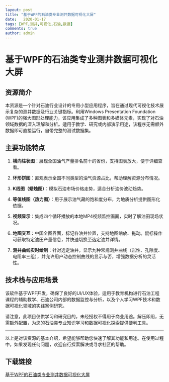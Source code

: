 ```yaml
---
layout: post
title: "基于WPF的石油类专业测井数据可视化大屏"
date:   2020-01-17
tags: [WPF,测井,可视化,石油,数据]
comments: true
author: admin
---
```

# 基于WPF的石油类专业测井数据可视化大屏

## 资源简介

本资源是一个针对石油行业设计的专用小型应用程序，旨在通过现代可视化技术展示复杂的测井数据及行业关键指标。利用Windows Presentation Foundation (WPF)的强大图形处理能力，该应用集成了多种图表和多媒体元素，实现了对石油领域数据的深入理解和分析。适用于教学、研究或内部演示用途，该程序无需额外数据即可直接运行，自带完整的测试数据集。

## 主要功能特点

1. **横向柱状图**：展现全国油气产量排名前十的省份，支持图表放大，便于详细查看。

2. **环形饼图**：直观表示全国不同类型的油气资源占比，帮助理解资源分布情况。

3. **K线图（蜡烛图）**：模拟石油市场价格走势，适合分析油价波动趋势。

4. **等值线图（热力图）**：用于展示油气藏的饱和度分布，为地质分析提供图形化依据。

5. **视频显示**：集成四个循环播放的本地MP4视频监控画面，实时了解油田现场状况。

6. **地图交互**：中国全图界面，标记各油井位置，支持地图缩放、拖动。鼠标操作可获取特定油田产量信息，并快速切换至选定油井详情。

7. **测井曲线实时绘制**：针对选定油井，显示九种常规测井曲线（岩性、孔隙度、电阻率三组），并允许用户动态控制曲线的显示与否，增强数据分析的灵活性。

## 技术栈与应用场景

该软件基于WPF开发，确保了良好的UI/UX体验，适用于教育机构进行石油工程课程的辅助教学、石油公司内部的数据监控与分析，以及个人学习WPF技术和数据可视化领域的实践案例研究。

请注意，此项目仅供学习和研究目的，未经授权不得用于商业用途。解压即用，无需额外配置，为您的石油类专业知识学习和数据可视化探索提供便利工具。

---

以上是对该资源的基本介绍，希望能够帮助您快速了解其功能和用途。在使用过程中，如果发现任何问题，欢迎自行探索解决或寻求社区的帮助。

## 下载链接

[基于WPF的石油类专业测井数据可视化大屏](https://pan.quark.cn/s/5ebad622f65c)